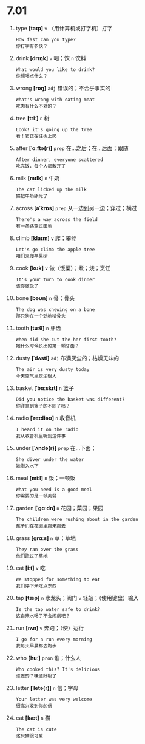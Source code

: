 # 7.01

1. type **[taɪp]** `v` （用计算机或打字机）打字

   ```
   How fast can you type?
   你打字有多快？
   ```

2. drink **[drɪŋk]** `v` 喝；饮 `n` 饮料

   ```
   What would you like to drink?
   你想喝点什么？
   ```

3. wrong **[rɒŋ]** `adj` 错误的；不合乎事实的

   ```
   What's wrong with eating meat
   吃肉有什么不对的？
   ```

4. tree **[triː]** `n` 树

   ```
   Look! it's going up the tree
   看！它正在往树上爬
   ```

5. after **[ˈɑːftə(r)]** `prep` 在...之后；在...后面；跟随

   ```
   After dinner, everyone scattered
   吃完饭，每个人都散开了
   ```

6. milk **[mɪlk]** `n` 牛奶

   ```
   The cat licked up the milk
   猫把牛奶舔光了
   ```

7. across **[əˈkrɒs]** `prep` 从一边到另一边；穿过；横过

   ```
   There's a way across the field
   有一条路穿过田地
   ```

8. climb **[klaɪm]** `v` 爬；攀登

   ```
   Let's go climb the apple tree
   咱们来爬苹果树
   ```

9. cook **[kʊk]** `v` 做（饭菜）；煮；烧；烹饪

   ```
   It's your turn to cook dinner
   该你做饭了
   ```

10. bone **[bəʊn]** `n` 骨；骨头

    ```
    The dog was chewing on a bone
    那只狗在一个劲地啃骨头
    ```

11. tooth **[tuːθ]** `n` 牙齿

    ```
    When did she cut the her first tooth?
    她什么时候长出的第一颗牙齿？
    ```

12. dusty **[ˈdʌsti]** `adj` 布满灰尘的；枯燥无味的

    ```
    The air is very dusty today
    今天空气里灰尘很大
    ```

13. basket **[ˈbɑːskɪt]** `n` 篮子

    ```
    Did you notice the basket was different?
    你注意到篮子的不同了吗？
    ```

14. radio **[ˈreɪdiəʊ]** `n` 收音机

    ```
    I heard it on the radio
    我从收音机里听到这件事
    ```

15. under **[ˈʌndə(r)]** `prep` 在...下面；

    ```
    She diver under the water
    她潜入水下
    ```

16. meal **[miːl]** `n` 饭；一顿饭

    ```
    What you need is a good meal
    你需要的是一顿美餐
    ```

17. garden **[ˈɡɑːdn]** `n` 花园；菜园；果园

    ```
    The children were rushing about in the garden
    孩子们在花园里跑来跑去
    ```

18. grass **[ɡrɑːs]** `n` 草；草地

    ```
    They ran over the grass
    他们跑过了草地
    ```

19. eat **[iːt]** `v` 吃

    ```
    We stopped for something to eat
    我们停下来吃点东西
    ```

20. tap **[tæp]** `n` 水龙头；阀门 `v` 轻敲；（使用键盘）输入

    ```
    Is the tap water safe to drink?
    这自来水喝了不会闹病吧？
    ```

21. run **[rʌn]** `v` 奔跑；（使）运行

    ```
    I go for a run every morning
    我每天早晨都去跑步
    ```

22. who **[huː]** `pron` 谁；什么人

    ```
    Who cooked this? It's delicious
    谁做的？味道好极了
    ```

23. letter **[ˈletə(r)]** `n` 信；字母

    ```
    Your letter was very welcome
    很高兴收到你的信
    ```

24. cat **[kæt]** `n` 猫
    ```
    The cat is cute
    这只猫很可爱
    ```
